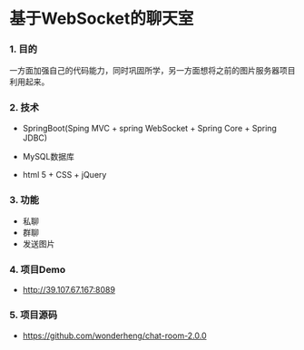 # 基于WebSocket的聊天室

### 1. 目的

一方面加强自己的代码能力，同时巩固所学，另一方面想将之前的图片服务器项目利用起来。

### 2. 技术

* SpringBoot(Sping MVC + spring WebSocket + Spring Core + Spring JDBC)

* MySQL数据库
* html 5 + CSS + jQuery

### 3. 功能

* 私聊
* 群聊
* 发送图片

### 4. 项目Demo

* http://39.107.67.167:8089

### 5. 项目源码

* https://github.com/wonderheng/chat-room-2.0.0